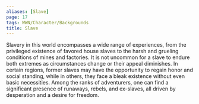 ```yaml
---
aliases: [Slave]
page: 17
tags: WWN/Character/Backgrounds
title: Slave
---
```


Slavery in this world encompasses a wide range of experiences, from the privileged existence of favored house slaves to the harsh and grueling conditions of mines and factories. It is not uncommon for a slave to endure both extremes as circumstances change or their appeal diminishes. In certain regions, former slaves may have the opportunity to regain honor and social standing, while in others, they face a bleak existence without even basic necessities. Among the ranks of adventurers, one can find a significant presence of runaways, rebels, and ex-slaves, all driven by desperation and a desire for freedom.

